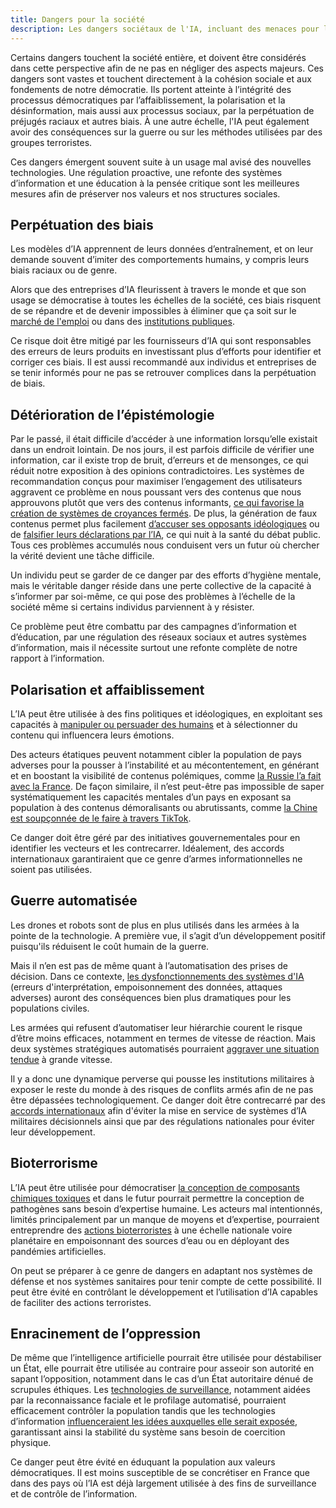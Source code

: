 ```yaml
---
title: Dangers pour la société
description: Les dangers sociétaux de l'IA, incluant des menaces pour la démocratie, la cohésion sociale et l'emploi, nécessitent une régulation proactive, une refonte des systèmes d'information et une éducation à la pensée critique pour préserver nos valeurs et structures sociales.
---
```


Certains dangers touchent la société entière, et doivent être considérés dans cette perspective afin de ne pas en négliger des aspects majeurs. Ces dangers sont vastes et touchent directement à la cohésion sociale et aux fondements de notre démocratie. Ils portent atteinte à l’intégrité des processus démocratiques par l’affaiblissement, la polarisation et la désinformation, mais aussi aux processus sociaux, par la perpétuation de préjugés raciaux et autres biais. À une autre échelle, l'IA peut également avoir des conséquences sur la guerre ou sur les méthodes utilisées par des groupes terroristes.

Ces dangers émergent souvent suite à un usage mal avisé des nouvelles technologies. Une régulation proactive, une refonte des systèmes d’information et une éducation à la pensée critique sont les meilleures mesures afin de préserver nos valeurs et nos structures sociales.

## Perpétuation des biais

Les modèles d’IA apprennent de leurs données d’entraînement, et on leur demande souvent d’imiter des comportements humains, y compris leurs biais raciaux ou de genre.

Alors que des entreprises d’IA fleurissent à travers le monde et que son usage se démocratise à toutes les échelles de la société, ces biais risquent de se répandre et de devenir impossibles à éliminer que ça soit sur le [marché de l'emploi](/emploi-ia) ou dans des [institutions publiques](https://www.science.org/doi/full/10.1126/science.aax2342).

Ce risque doit être mitigé par les fournisseurs d’IA qui sont responsables des erreurs de leurs produits en investissant plus d’efforts pour identifier et corriger ces biais. Il est aussi recommandé aux individus et entreprises de se tenir informés pour ne pas se retrouver complices dans la perpétuation de biais.

## Détérioration de l’épistémologie

Par le passé, il était difficile d’accéder à une information lorsqu’elle existait dans un endroit lointain. De nos jours, il est parfois difficile de vérifier une information, car il existe trop de bruit, d’erreurs et de mensonges, ce qui réduit notre exposition à des opinions contradictoires. Les systèmes de recommandation conçus pour maximiser l’engagement des utilisateurs aggravent ce problème en nous poussant vers des contenus que nous approuvons plutôt que vers des contenus informants, [ce qui favorise la création de systèmes de croyances fermés](https://www.pnas.org/doi/10.1073/pnas.2023301118#:~:text=Abstract,vary%20across%20social%20media%20platforms.). De plus, la génération de faux contenus permet plus facilement [d’accuser ses opposants idéologiques](https://www.france24.com/en/live-news/20240729-musk-faces-criticism-over-deepfake-kamala-harris-video) ou de [falsifier leurs déclarations par l’IA](https://www.lemonde.fr/pixels/article/2024/02/26/deepfake-de-joe-biden-l-identite-du-commanditaire-devoilee_6218633_4408996.html), ce qui nuit à la santé du débat public. Tous ces problèmes accumulés nous conduisent vers un futur où chercher la vérité devient une tâche difficile.

Un individu peut se garder de ce danger par des efforts d’hygiène mentale, mais le véritable danger réside dans une perte collective de la capacité à s’informer par soi-même, ce qui pose des problèmes à l’échelle de la société même si certains individus parviennent à y résister.

Ce problème peut être combattu par des campagnes d’information et d’éducation, par une régulation des réseaux sociaux et autres systèmes d’information, mais il nécessite surtout une refonte complète de notre rapport à l’information.

## Polarisation et affaiblissement

L’IA peut être utilisée à des fins politiques et idéologiques, en exploitant ses capacités à [manipuler ou persuader des humains](https://arxiv.org/pdf/2403.14380) et à sélectionner du contenu qui influencera leurs émotions.

Des acteurs étatiques peuvent notamment cibler la population de pays adverses pour la pousser à l’instabilité et au mécontentement, en générant et en boostant la visibilité de contenus polémiques, comme [la Russie l’a fait avec la France](https://downloads.ctfassets.net/kftzwdyauwt9/5IMxzTmUclSOAcWUXbkVrK/3cfab518e6b10789ab8843bcca18b633/Threat_Intel_Report.pdf). De façon similaire, il n’est peut-être pas impossible de saper systématiquement les capacités mentales d’un pays en exposant sa population à des contenus démoralisants ou abrutissants, comme [la Chine est soupçonnée de le faire à travers TikTok](https://www.odni.gov/files/ODNI/documents/assessments/ATA-2024-Unclassified-Report.pdf).

Ce danger doit être géré par des initiatives gouvernementales pour en identifier les vecteurs et les contrecarrer. Idéalement, des accords internationaux garantiraient que ce genre d’armes informationnelles ne soient pas utilisées.

## Guerre automatisée

Les drones et robots sont de plus en plus utilisés dans les armées à la pointe de la technologie. A première vue, il s’agit d’un développement positif puisqu'ils réduisent le coût humain de la guerre.

Mais il n’en est pas de même quant à l’automatisation des prises de décision. Dans ce contexte, [les dysfonctionnements des systèmes d'IA](https://mwi.westpoint.edu/artificial-intelligence-real-risks-understanding-and-mitigating-vulnerabilities-in-the-military-use-of-ai/) (erreurs d'interprétation, empoisonnement des données, attaques adverses) auront des conséquences bien plus dramatiques pour les populations civiles.

Les armées qui refusent d’automatiser leur hiérarchie courent le risque d’être moins efficaces, notamment en termes de vitesse de réaction. Mais deux systèmes stratégiques automatisés pourraient [aggraver une situation tendue](https://arxiv.org/pdf/2401.03408) à grande vitesse.

Il y a donc une dynamique perverse qui pousse les institutions militaires à exposer le reste du monde à des risques de conflits armés afin de ne pas être dépassées technologiquement. Ce danger doit être contrecarré par des [accords internationaux](https://pauseia.fr/propositions) afin d'éviter la mise en service de systèmes d’IA militaires décisionnels ainsi que par des régulations nationales pour éviter leur développement.

## Bioterrorisme

L’IA peut être utilisée pour démocratiser [la conception de composants chimiques toxiques](https://www.theverge.com/2022/3/17/22983197/ai-new-possible-chemical-weapons-generative-models-vx) et dans le futur pourrait permettre la conception de pathogènes sans besoin d’expertise humaine. Les acteurs mal intentionnés, limités principalement par un manque de moyens et d’expertise, pourraient entreprendre des [actions bioterroristes](https://arxiv.org/abs/2306.03809) à une échelle nationale voire planétaire en empoisonnant des sources d’eau ou en déployant des pandémies artificielles.

On peut se préparer à ce genre de dangers en adaptant nos systèmes de défense et nos systèmes sanitaires pour tenir compte de cette possibilité. Il peut être évité en contrôlant le développement et l’utilisation d’IA capables de faciliter des actions terroristes.

## Enracinement de l’oppression

De même que l’intelligence artificielle pourrait être utilisée pour déstabiliser un État, elle pourrait être utilisée au contraire pour asseoir son autorité en sapant l’opposition, notamment dans le cas d’un État autoritaire dénué de scrupules éthiques. Les [technologies de surveillance](https://www.reuters.com/world/china/china-uses-ai-software-improve-its-surveillance-capabilities-2022-04-08/), notamment aidées par la reconnaissance faciale et le profilage automatisé, pourraient efficacement contrôler la population tandis que les technologies d’information [influenceraient les idées auxquelles elle serait exposée](https://academic.oup.com/pnasnexus/article/3/2/pgae034/7610937), garantissant ainsi la stabilité du système sans besoin de coercition physique.

Ce danger peut être évité en éduquant la population aux valeurs démocratiques. Il est moins susceptible de se concrétiser en France que dans des pays où l’IA est déjà largement utilisée à des fins de surveillance et de contrôle de l’information.
